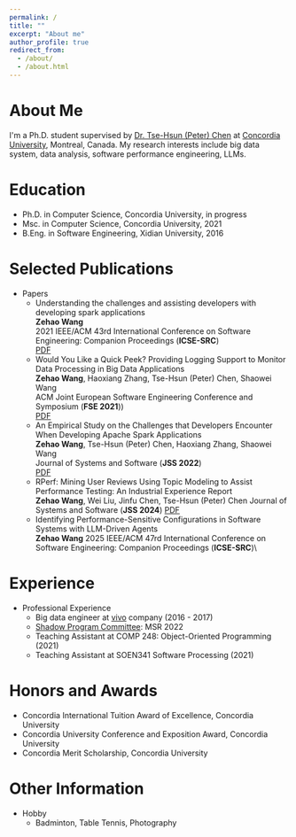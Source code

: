 ```yaml
---
permalink: /
title: ""
excerpt: "About me"
author_profile: true
redirect_from: 
  - /about/
  - /about.html
---
```


About Me
======
I'm a Ph.D. student supervised by [Dr. Tse-Hsun (Peter) Chen](https://petertsehsun.github.io/) at [Concordia University](https://www.concordia.ca/), Montreal, Canada. My research interests include big data system, data analysis, software performance engineering, LLMs.

Education
======
* Ph.D. in Computer Science, Concordia University, in progress
* Msc. in Computer Science, Concordia University, 2021
* B.Eng. in Software Engineering, Xidian University, 2016

 
Selected Publications
======
* Papers
  * Understanding the challenges and assisting developers with developing spark applications\
  **Zehao Wang** \
  2021 IEEE/ACM 43rd International Conference on Software Engineering: Companion Proceedings (**ICSE-SRC**)\
  [PDF](http://zehaowang00.github.io/files/ICSE2021_SRC.pdf)
  * Would You Like a Quick Peek? Providing Logging Support to Monitor Data Processing in Big Data Applications\
  **Zehao Wang**, Haoxiang Zhang, Tse-Hsun (Peter) Chen, Shaowei Wang \
  ACM Joint European Software Engineering Conference and Symposium (**FSE 2021**))\
  [PDF](http://zehaowang00.github.io/files/fse2021_dplog.pdf)  
  * An Empirical Study on the Challenges that Developers Encounter When Developing Apache Spark Applications\
  **Zehao Wang**, Tse-Hsun (Peter) Chen, Haoxiang Zhang, Shaowei Wang\
  Journal of Systems and Software (**JSS 2022**)\
  [PDF](https://www.sciencedirect.com/science/article/pii/S0164121222001674) 
  * RPerf: Mining User Reviews Using Topic Modeling to Assist Performance Testing: An Industrial Experience Report\
  **Zehao Wang**, Wei Liu, Jinfu Chen, Tse-Hsun (Peter) Chen
  Journal of Systems and Software (**JSS 2024**)
  [PDF](https://www.sciencedirect.com/science/article/pii/S0164121224003273) 
  * Identifying Performance-Sensitive Configurations in Software Systems with LLM-Driven Agents\
  **Zehao Wang**
  2025 IEEE/ACM 47rd International Conference on Software Engineering: Companion Proceedings (**ICSE-SRC**)\





  
Experience
======
* Professional Experience
  * Big data engineer at [vivo](http://www.vivo.com/en/) company (2016 - 2017)
  * [Shadow Program Committee](https://conf.researchr.org/track/msr-2022/msr-2022-shadow-pc?): MSR 2022
  * Teaching Assistant at COMP 248: Object-Oriented Programming (2021)
  * Teaching Assistant at SOEN341 Software Processing (2021)
  

Honors and Awards
======
* Concordia International Tuition Award of Excellence, Concordia University
* Concordia University Conference and Exposition Award, Concordia University
* Concordia Merit Scholarship, Concordia University

Other Information
======
* Hobby
  * Badminton, Table Tennis, Photography